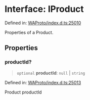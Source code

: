 # Interface: IProduct

Defined in: [WAProto/index.d.ts:25010](https://github.com/Fokusdotid/Baileys/blob/039f28db78950e3bac7c407f144ea390dcdf207d/WAProto/index.d.ts#L25010)

Properties of a Product.

## Properties

### productId?

> `optional` **productId**: `null` \| `string`

Defined in: [WAProto/index.d.ts:25013](https://github.com/Fokusdotid/Baileys/blob/039f28db78950e3bac7c407f144ea390dcdf207d/WAProto/index.d.ts#L25013)

Product productId
